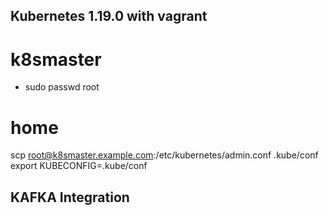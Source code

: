 
## Kubernetes 1.19.0 with vagrant

# k8smaster  
- sudo passwd root

# home
scp root@k8smaster.example.com:/etc/kubernetes/admin.conf .kube/conf
export KUBECONFIG=.kube/conf

## KAFKA Integration
